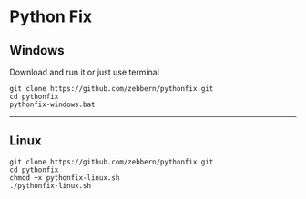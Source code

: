 # Python Fix

## Windows

Download and run it or just use terminal

```
git clone https://github.com/zebbern/pythonfix.git
cd pythonfix
pythonfix-windows.bat
```

---

## Linux

```
git clone https://github.com/zebbern/pythonfix.git
cd pythonfix
chmod +x pythonfix-linux.sh
./pythonfix-linux.sh
```
